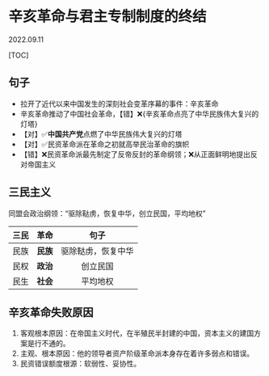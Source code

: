 # 辛亥革命与君主专制制度的终结
2022.09.11

[TOC]

## 句子

* 拉开了近代以来中国发生的深刻社会变革序幕的事件：辛亥革命
* 辛亥革命推动了中国社会革命，【错】❌{辛亥革命点亮了中华民族伟大复兴的灯塔}
* 【对】✅**中国共产党**点燃了中华民族伟大复兴的灯塔
* 【对】✅民资革命派在革命之初就高举民治革命的旗帜
* 【错】❌民资革命派最先制定了反帝反封的革命纲领；❌从正面鲜明地提出反对帝国主义

## 三民主义

同盟会政治纲领：“驱除鞑虏，恢复中华，创立民国，平均地权”

| 三民 |   革命   |        句子        |
| :--: | :------: | :----------------: |
| 民族 | **民族** | 驱除鞑虏，恢复中华 |
| 民权 | **政治** |      创立民国      |
| 民生 | **社会** |      平均地权      |

## 辛亥革命失败原因

1. 客观根本原因：在帝国主义时代，在半殖民半封建的中国，资本主义的建国方案是行不通的。
2. 主观、根本原因：他的领导者资产阶级革命派本身存在着许多弱点和错误。
3. 民资错误额度根源：软弱性、妥协性。

